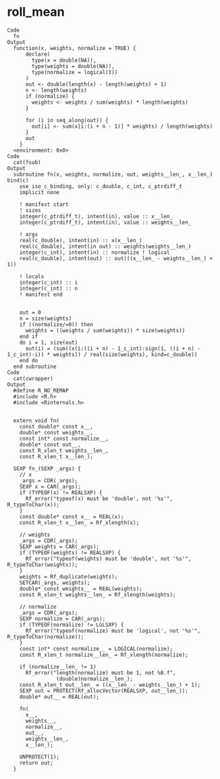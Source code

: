 # roll_mean

    Code
      fn
    Output
      function(x, weights, normalize = TRUE) {
          declare(
            type(x = double(NA)),
            type(weights = double(NA)),
            type(normalize = logical(1))
          )
          out <- double(length(x) - length(weights) + 1)
          n <- length(weights)
          if (normalize) {
            weights <- weights / sum(weights) * length(weights)
          }
      
          for (i in seq_along(out)) {
            out[i] <- sum(x[i:(i + n - 1)] * weights) / length(weights)
          }
          out
        }
      <environment: 0x0>
    Code
      cat(fsub)
    Output
      subroutine fn(x, weights, normalize, out, weights__len_, x__len_) bind(c)
        use iso_c_binding, only: c_double, c_int, c_ptrdiff_t
        implicit none
      
        ! manifest start
        ! sizes
        integer(c_ptrdiff_t), intent(in), value :: x__len_
        integer(c_ptrdiff_t), intent(in), value :: weights__len_
      
        ! args
        real(c_double), intent(in) :: x(x__len_)
        real(c_double), intent(in out) :: weights(weights__len_)
        integer(c_int), intent(in) :: normalize ! logical
        real(c_double), intent(out) :: out(((x__len_ - weights__len_) + 1))
      
        ! locals
        integer(c_int) :: i
        integer(c_int) :: n
        ! manifest end
      
      
        out = 0
        n = size(weights)
        if ((normalize/=0)) then
          weights = ((weights / sum(weights)) * size(weights))
        end if
        do i = 1, size(out)
          out(i) = (sum((x(i:((i + n) - 1_c_int):sign(1, ((i + n) - 1_c_int)-i)) * weights)) / real(size(weights), kind=c_double))
        end do
      end subroutine
    Code
      cat(cwrapper)
    Output
      #define R_NO_REMAP
      #include <R.h>
      #include <Rinternals.h>
      
      
      extern void fn(
        const double* const x__, 
        double* const weights__, 
        const int* const normalize__, 
        double* const out__, 
        const R_xlen_t weights__len_, 
        const R_xlen_t x__len_);
      
      SEXP fn_(SEXP _args) {
        // x
        _args = CDR(_args);
        SEXP x = CAR(_args);
        if (TYPEOF(x) != REALSXP) {
          Rf_error("typeof(x) must be 'double', not '%s'", R_typeToChar(x));
        }
        const double* const x__ = REAL(x);
        const R_xlen_t x__len_ = Rf_xlength(x);
        
        // weights
        _args = CDR(_args);
        SEXP weights = CAR(_args);
        if (TYPEOF(weights) != REALSXP) {
          Rf_error("typeof(weights) must be 'double', not '%s'", R_typeToChar(weights));
        }
        weights = Rf_duplicate(weights);
        SETCAR(_args, weights);
        double* const weights__ = REAL(weights);
        const R_xlen_t weights__len_ = Rf_xlength(weights);
        
        // normalize
        _args = CDR(_args);
        SEXP normalize = CAR(_args);
        if (TYPEOF(normalize) != LGLSXP) {
          Rf_error("typeof(normalize) must be 'logical', not '%s'", R_typeToChar(normalize));
        }
        const int* const normalize__ = LOGICAL(normalize);
        const R_xlen_t normalize__len_ = Rf_xlength(normalize);
        
        if (normalize__len_ != 1)
          Rf_error("length(normalize) must be 1, not %0.f",
                    (double)normalize__len_);
        const R_xlen_t out__len_ = ((x__len_ - weights__len_) + 1);
        SEXP out = PROTECT(Rf_allocVector(REALSXP, out__len_));
        double* out__ = REAL(out);
        
        fn(
          x__,
          weights__,
          normalize__,
          out__,
          weights__len_,
          x__len_);
        
        UNPROTECT(1);
        return out;
      }


